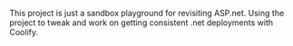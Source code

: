 This project is just a sandbox playground for revisiting ASP.net. Using the project to tweak and work on getting consistent .net deployments with Coolify. 
